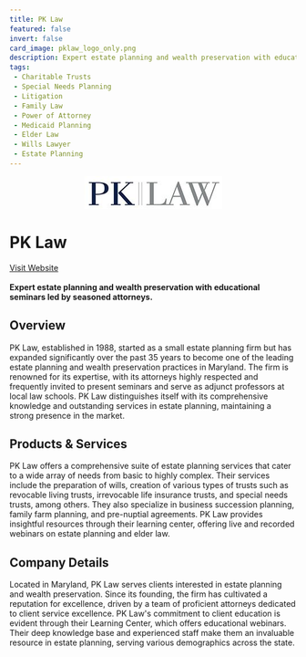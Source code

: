```yaml
---
title: PK Law
featured: false
invert: false
card_image: pklaw_logo_only.png
description: Expert estate planning and wealth preservation with educational seminars led by seasoned attorneys.
tags: 
 - Charitable Trusts
 - Special Needs Planning
 - Litigation
 - Family Law
 - Power of Attorney
 - Medicaid Planning
 - Elder Law
 - Wills Lawyer
 - Estate Planning
---
```


<div align="center">
<a href="https://pklaw.com/practice-areas/individuals/estate-planning/">
<img src="pklaw_logo_only.png" alt="Logo" style="min-width: 200px; max-width: 600px; height: auto;" >
</a>
</div>

# PK Law
<a href="https://pklaw.com/practice-areas/individuals/estate-planning/">Visit Website</a>
<br>
<br>
**Expert estate planning and wealth preservation with educational seminars led by seasoned attorneys.**

## Overview
PK Law, established in 1988, started as a small estate planning firm but has expanded significantly over the past 35 years to become one of the leading estate planning and wealth preservation practices in Maryland. The firm is renowned for its expertise, with its attorneys highly respected and frequently invited to present seminars and serve as adjunct professors at local law schools. PK Law distinguishes itself with its comprehensive knowledge and outstanding services in estate planning, maintaining a strong presence in the market.
## Products & Services 
PK Law offers a comprehensive suite of estate planning services that cater to a wide array of needs from basic to highly complex. Their services include the preparation of wills, creation of various types of trusts such as revocable living trusts, irrevocable life insurance trusts, and special needs trusts, among others. They also specialize in business succession planning, family farm planning, and pre-nuptial agreements. PK Law provides insightful resources through their learning center, offering live and recorded webinars on estate planning and elder law.
## Company Details 
Located in Maryland, PK Law serves clients interested in estate planning and wealth preservation. Since its founding, the firm has cultivated a reputation for excellence, driven by a team of proficient attorneys dedicated to client service excellence. PK Law's commitment to client education is evident through their Learning Center, which offers educational webinars. Their deep knowledge base and experienced staff make them an invaluable resource in estate planning, serving various demographics across the state.

